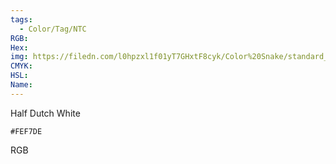 ```yaml
---
tags:
  - Color/Tag/NTC
RGB:
Hex:
img: https://filedn.com/l0hpzxl1f01yT7GHxtF8cyk/Color%20Snake/standard_csv_to_svg//FEF7DE.svg
CMYK:
HSL:
Name:
---
```

Half Dutch White
```palette
#FEF7DE
```
RGB
